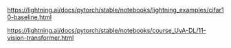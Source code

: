https://lightning.ai/docs/pytorch/stable/notebooks/lightning_examples/cifar10-baseline.html

https://lightning.ai/docs/pytorch/stable/notebooks/course_UvA-DL/11-vision-transformer.html
